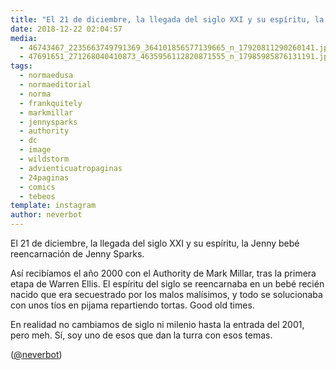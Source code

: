 ```yaml
---
title: "El 21 de diciembre, la llegada del siglo XXI y su espíritu, la Jenny bebé reencarnación de Jenny Sparks"
date: 2018-12-22 02:04:57
media: 
  - 46743467_2235663749791369_364101856577139665_n_17920811290260141.jpg
  - 47691651_271268040410873_4635956112820871555_n_17985985876131191.jpg
tags: 
  - normaedusa
  - normaeditorial
  - norma
  - frankquitely
  - markmillar
  - jennysparks
  - authority
  - dc
  - image
  - wildstorm
  - advienticuatropaginas
  - 24paginas
  - comics
  - tebeos
template: instagram
author: neverbot
---
```


El 21 de diciembre, la llegada del siglo XXI y su espíritu, la Jenny bebé reencarnación de Jenny Sparks.


Así recibíamos el año 2000 con el Authority de Mark Millar, tras la primera etapa de Warren Ellis. El espíritu del siglo se reencarnaba en un bebé recién nacido que era secuestrado por los malos malísimos, y todo se solucionaba con unos tíos en pijama repartiendo tortas. Good old times.


En realidad no cambiamos de siglo ni milenio hasta la entrada del 2001, pero meh. Sí, soy uno de esos que dan la turra con esos temas.


([@neverbot](https://instagram.com/neverbot))



